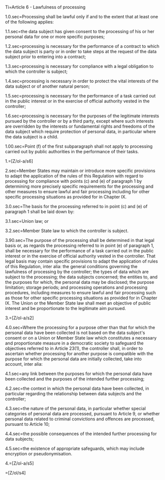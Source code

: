 Ti=Article 6 - Lawfulness of processing

1.0.sec=Processing shall be lawful only if and to the extent that at least one of the following applies:

1.1.sec=the data subject has given consent to the processing of his or her personal data for one or more specific purposes;

1.2.sec=processing is necessary for the performance of a contract to which the data subject is party or in order to take steps at the request of the data subject prior to entering into a contract;

1.3.sec=processing is necessary for compliance with a legal obligation to which the controller is subject;

1.4.sec=processing is necessary in order to protect the vital interests of the data subject or of another natural person;

1.5.sec=processing is necessary for the performance of a task carried out in the public interest or in the exercise of official authority vested in the controller;

1.6.sec=processing is necessary for the purposes of the legitimate interests pursued by the controller or by a third party, except where such interests are overridden by the interests or fundamental rights and freedoms of the data subject which require protection of personal data, in particular where the data subject is a child.

1.00.sec=Point (f) of the first subparagraph shall not apply to processing carried out by public authorities in the performance of their tasks.

1.=[Z/ol-a/s6]

2.sec=Member States may maintain or introduce more specific provisions to adapt the application of the rules of this Regulation with regard to processing for compliance with points (c) and (e) of paragraph 1 by determining more precisely specific requirements for the processing and other measures to ensure lawful and fair processing including for other specific processing situations as provided for in Chapter IX.

3.0.sec=The basis for the processing referred to in point (c) and (e) of paragraph 1 shall be laid down by:

3.1.sec=Union law; or

3.2.sec=Member State law to which the controller is subject.

3.90.sec=The purpose of the processing shall be determined in that legal basis or, as regards the processing referred to in point (e) of paragraph 1, shall be necessary for the performance of a task carried out in the public interest or in the exercise of official authority vested in the controller. That legal basis may contain specific provisions to adapt the application of rules of this Regulation, inter alia: the general conditions governing the lawfulness of processing by the controller; the types of data which are subject to the processing; the data subjects concerned; the entities to, and the purposes for which, the personal data may be disclosed; the purpose limitation; storage periods; and processing operations and processing procedures, including measures to ensure lawful and fair processing such as those for other specific processing situations as provided for in Chapter IX. The Union or the Member State law shall meet an objective of public interest and be proportionate to the legitimate aim pursued.

3.=[Z/ol-a/s2]

4.0.sec=Where the processing for a purpose other than that for which the personal data have been collected is not based on the data subject's consent or on a Union or Member State law which constitutes a necessary and proportionate measure in a democratic society to safeguard the objectives referred to in Article 23(1), the controller shall, in order to ascertain whether processing for another purpose is compatible with the purpose for which the personal data are initially collected, take into account, inter alia:

4.1.sec=any link between the purposes for which the personal data have been collected and the purposes of the intended further processing;

4.2.sec=the context in which the personal data have been collected, in particular regarding the relationship between data subjects and the controller;

4.3.sec=the nature of the personal data, in particular whether special categories of personal data are processed, pursuant to Article 9, or whether personal data related to criminal convictions and offences are processed, pursuant to Article 10;

4.4.sec=the possible consequences of the intended further processing for data subjects;

4.5.sec=the existence of appropriate safeguards, which may include encryption or pseudonymisation.

4.=[Z/ol-a/s5]

=[Z/ol/s4]
